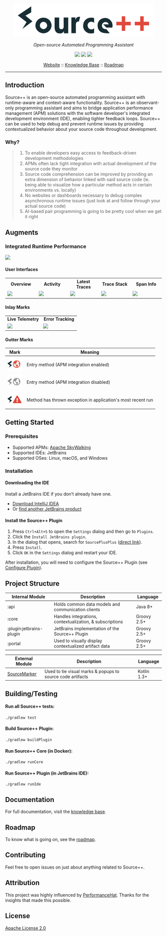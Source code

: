 <p align="center">
  <img src="docs/images/source_plus_plus_logo.png" width="450px" title="Source++">
</p>

*<p align="center">Open-source Automated Programming Assistant</p>*

<p align="center">
  <a href="https://travis-ci.com/sourceplusplus/Assistant"><img src="https://travis-ci.com/sourceplusplus/Assistant.svg?token=ss9XQPnrp2cb7kvLpwGX&branch=master"/></a>
  <a href="https://gitter.im/sourceplusplus"><img src="https://badges.gitter.im/Join Chat.svg"/></a>
  <a href="https://github.com/sourceplusplus/Assistant/blob/master/LICENSE"><img src="https://img.shields.io/badge/license-Apache 2-blue.svg?style=flat"/></a>
</p>

<p align="center">
  <a href="https://sourceplusplus.com">Website</a> ::
  <a href="docs/markdown">Knowledge Base</a> ::
  <a href="docs/markdown/02-general/02-roadmap.md">Roadmap</a>
</p>

---

## Introduction

Source++ is an open-source automated programming assistant with runtime-aware and context-aware functionality. Source++ is an observant-only programming assistant and aims to bridge application performance management (APM) solutions with the software developer's integrated development environment (IDE), enabling tighter feedback loops. Source++ can be used to help debug and prevent runtime issues by providing contextualized behavior about your source code throughout development.

### Why?

> 1. To enable developers easy access to feedback-driven development methodologies
> 2. APMs often lack tight integration with actual development of the source code they monitor
> 3. Source code comprehension can be improved by providing an extra dimension of behavior linked with said source code (ie. being able to visualize how a particular method acts in certain environments vs. locally)
> 4. No websites or dashboards necessary to debug complex asynchronous runtime issues (just look at and follow through your actual source code)
> 5. AI-based pair programming is going to be pretty cool when we get it right

## Augments

### Integrated Runtime Performance

![](https://raw.githubusercontent.com/sourceplusplus/Assistant/master/docs/images/augments/irp/Integrated-Runtime-Performance.jpg)

#### User Interfaces

<table>
  <tr>
      <td width="20%" align="center"><b>Overview</b></td>
      <td width="20%" align="center"><b>Activity</b></td>
      <td width="20%" align="center"><b>Latest Traces</b></td>
      <td width="20%" align="center"><b>Trace Stack</b></td>
      <td width="20%" align="center"><b>Span Info</b></td>
  </tr>
  <tr>
     <td><img src="https://raw.githubusercontent.com/sourceplusplus/Assistant/master/docs/images/augments/irp/IRP-Overview.jpg"/></td>
     <td><img src="https://raw.githubusercontent.com/sourceplusplus/Assistant/master/docs/images/augments/irp/IRP-Activity.jpg"/></td>
     <td><img src="https://raw.githubusercontent.com/sourceplusplus/Assistant/master/docs/images/augments/irp/IRP-Latest-Traces.jpg"/></td>
     <td><img src="https://raw.githubusercontent.com/sourceplusplus/Assistant/master/docs/images/augments/irp/IRP-Trace-Stack.jpg"/></td>
    <td><img src="https://raw.githubusercontent.com/sourceplusplus/Assistant/master/docs/images/augments/irp/IRP-Span-Info.jpg"/></td>
  </tr>
</table>

#### Inlay Marks

<table>
  <tr>
      <td width="50%" align="center"><b>Live Telemetry</b></td>
      <td width="50%" align="center"><b>Error Tracking</b></td>
  </tr>
  <tr>
     <td><img src="https://raw.githubusercontent.com/sourceplusplus/Assistant/master/docs/images/augments/irp/entry_method_inlay.jpg"/></td>
     <td><img src="https://raw.githubusercontent.com/sourceplusplus/Assistant/master/docs/images/augments/irp/failing_artifact_inlay.jpg"/></td>
  </tr>
</table>

#### Gutter Marks

| Mark                          | Meaning                                                  |
| ----------------------------- | -------------------------------------------------------- |
| ![](docs/images/plugin/icons/entry_method/active_entry_method.svg) | Entry method (APM integration enabled) |
| ![](docs/images/plugin/icons/entry_method/inactive_entry_method.svg) | Entry method (APM integration disabled) |
| ![](docs/images/plugin/icons/failing_method/failing_method.svg) | Method has thrown exception in application's most recent run |

## Getting Started

### Prerequisites

- Supported APMs: [Apache SkyWalking](https://github.com/apache/skywalking)
- Supported IDEs: JetBrains
- Supported OSes: Linux, macOS, and Windows

### Installation

#### Downloading the IDE

Install a JetBrains IDE if you don’t already have one.

-  [Download IntelliJ IDEA](https://www.jetbrains.com/idea/download/)
- Or [find another JetBrains product](https://www.jetbrains.com/products.html)

#### Install the Source++ Plugin

1. Press `Ctrl+Alt+S` to open the `Settings` dialog and then go to `Plugins`.
2. Click the `Install JetBrains plugin`.
3. In the dialog that opens, search for `SourcePlusPlus` ([direct link](https://plugins.jetbrains.com/plugin/12033-source-)).
4. Press `Install`.
5. Click `OK` in the `Settings` dialog and restart your IDE.

After installation, you will need to configure the Source++ Plugin (see [Configure Plugin](docs/markdown/01-introduction/06-configure-source-plugin.md)).

## Project Structure

| Internal Module               | Description                                              | Language    |
| ----------------------------- | -------------------------------------------------------- | ----------- |
| :api                          | Holds common data models and communication clients       | Java 8+     |
| :core                         | Handles integrations, contextualization, & subscriptions | Groovy 2.5+ |
| :plugin:jetbrains-plugin      | JetBrains implementation of the Source++ Plugin          | Groovy 2.5+ |
| :portal                       | Used to visually display contextualized artifact data    | Groovy 2.5+ |

| External Module               | Description                                              | Language    |
| ----------------------------- | -------------------------------------------------------- | ----------- |
| [SourceMarker](https://github.com/sourceplusplus/SourceMarker) | Used to tie visual marks & popups to source code artifacts | Kotlin 1.3+ |

## Building/Testing

#### Run all Source++ tests:
```
./gradlew test
```

#### Build Source++ Plugin:
```
./gradlew buildPlugin
```

#### Run Source++ Core (in Docker):
```
./gradlew runCore
```

#### Run Source++ Plugin (in JetBrains IDE):
```
./gradlew runIde
```

## Documentation

For full documentation, visit the [knowledge base](docs/markdown).

## Roadmap

To know what is going on, see the [roadmap](docs/markdown/02-general/02-roadmap.md).

## Contributing

Feel free to open issues on just about anything related to Source++.

## Attribution

This project was highly influenced by [PerformanceHat](https://github.com/sealuzh/PerformanceHat). Thanks for the insights
that made this possible.

## License

[Apache License 2.0](https://github.com/sourceplusplus/Assistant/blob/master/LICENSE)

